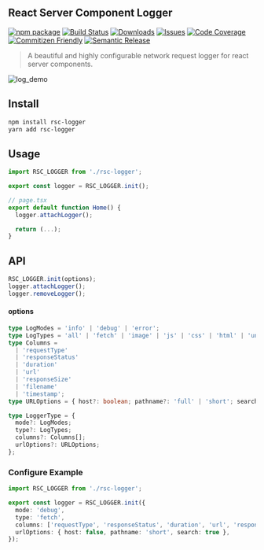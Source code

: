 ## React Server Component Logger

[![npm package][npm-img]][npm-url]
[![Build Status][build-img]][build-url]
[![Downloads][downloads-img]][downloads-url]
[![Issues][issues-img]][issues-url]
[![Code Coverage][codecov-img]][codecov-url]
[![Commitizen Friendly][commitizen-img]][commitizen-url]
[![Semantic Release][semantic-release-img]][semantic-release-url]

> A beautiful and highly configurable network request logger for react server components.

![log_demo](https://i.ibb.co/CMGMFmW/demo-log-git.png)

## Install

```bash
npm install rsc-logger
yarn add rsc-logger
```

## Usage

```ts
import RSC_LOGGER from './rsc-logger';

export const logger = RSC_LOGGER.init();

// page.tsx
export default function Home() {
  logger.attachLogger();

  return (...);
}

```

## API

```ts
RSC_LOGGER.init(options);
logger.attachLogger();
logger.removeLogger();
```

#### options

```ts
type LogModes = 'info' | 'debug' | 'error';
type LogTypes = 'all' | 'fetch' | 'image' | 'js' | 'css' | 'html' | 'unknown';
type Columns =
  | 'requestType'
  | 'responseStatus'
  | 'duration'
  | 'url'
  | 'responseSize'
  | 'filename'
  | 'timestamp';
type URLOptions = { host?: boolean; pathname?: 'full' | 'short'; search?: boolean };

type LoggerType = {
  mode?: LogModes;
  type?: LogTypes;
  columns?: Columns[];
  urlOptions?: URLOptions;
};
```

### Configure Example

```ts
import RSC_LOGGER from './rsc-logger';

export const logger = RSC_LOGGER.init({
  mode: 'debug',
  type: 'fetch',
  columns: ['requestType', 'responseStatus', 'duration', 'url', 'responseSize', 'timestamp'],
  urlOptions: { host: false, pathname: 'short', search: true },
});
```

[build-img]: https://github.com/abdify/rsc-logger/actions/workflows/release.yml/badge.svg
[build-url]: https://github.com/abdify/rsc-logger/actions/workflows/release.yml
[downloads-img]: https://img.shields.io/npm/dt/rsc-logger
[downloads-url]: https://www.npmtrends.com/rsc-logger
[npm-img]: https://img.shields.io/npm/v/rsc-logger
[npm-url]: https://www.npmjs.com/package/rsc-logger
[issues-img]: https://img.shields.io/github/issues/abdify/rsc-logger
[issues-url]: https://github.com/abdify/rsc-logger/issues
[codecov-img]: https://codecov.io/gh/abdify/rsc-logger/branch/main/graph/badge.svg
[codecov-url]: https://codecov.io/gh/abdify/rsc-logger
[semantic-release-img]: https://img.shields.io/badge/%20%20%F0%9F%93%A6%F0%9F%9A%80-semantic--release-e10079.svg
[semantic-release-url]: https://github.com/semantic-release/semantic-release
[commitizen-img]: https://img.shields.io/badge/commitizen-friendly-brightgreen.svg
[commitizen-url]: http://commitizen.github.io/cz-cli/
